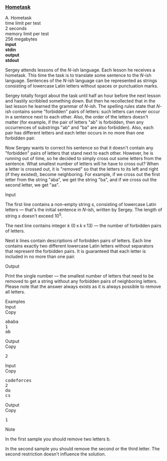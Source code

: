 <h3><a href="https://codeforces.com/contest/154/problem/A" target="_blank" rel="noopener noreferrer">Hometask</a></h3>
<div class="header"><div class="title">A. Hometask</div><div class="time-limit"><div class="property-title">time limit per test</div>2 seconds</div><div class="memory-limit"><div class="property-title">memory limit per test</div>256 megabytes</div><div class="input-file input-standard" style="font-weight: bold"><div class="property-title">input</div>stdin</div><div class="output-file output-standard" style="font-weight: bold"><div class="property-title">output</div>stdout</div></div><div><p>Sergey attends lessons of the <span class="tex-span"><i>N</i></span>-ish language. Each lesson he receives a hometask. This time the task is to translate some sentence to the <span class="tex-span"><i>N</i></span>-ish language. Sentences of the <span class="tex-span"><i>N</i></span>-ish language can be represented as strings consisting of lowercase Latin letters without spaces or punctuation marks.</p><p>Sergey totally forgot about the task until half an hour before the next lesson and hastily scribbled something down. But then he recollected that in the last lesson he learned the grammar of <span class="tex-span"><i>N</i></span>-ish. The spelling rules state that <span class="tex-span"><i>N</i></span>-ish contains some "forbidden" pairs of letters: such letters can never occur in a sentence next to each other. Also, the order of the letters doesn't matter (for example, if the pair of letters "<span class="tex-font-style-tt">ab</span>" is forbidden, then any occurrences of substrings "<span class="tex-font-style-tt">ab</span>" and "<span class="tex-font-style-tt">ba</span>" are also forbidden). Also, each pair has different letters and each letter occurs in no more than one forbidden pair.</p><p>Now Sergey wants to correct his sentence so that it doesn't contain any "forbidden" pairs of letters that stand next to each other. However, he is running out of time, so he decided to simply cross out some letters from the sentence. What smallest number of letters will he have to cross out? When a letter is crossed out, it is "removed" so that the letters to its left and right (if they existed), become neighboring. For example, if we cross out the first letter from the string "<span class="tex-font-style-tt">aba</span>", we get the string "<span class="tex-font-style-tt">ba</span>", and if we cross out the second letter, we get "<span class="tex-font-style-tt">aa</span>".</p></div><div class="input-specification"><div class="section-title">Input</div><p>The first line contains a non-empty string <span class="tex-span"><i>s</i></span>, consisting of lowercase Latin letters — that's the initial sentence in <span class="tex-span"><i>N</i></span>-ish, written by Sergey. The length of string <span class="tex-span"><i>s</i></span> doesn't exceed <span class="tex-span">10<sup class="upper-index">5</sup></span>.</p><p>The next line contains integer <span class="tex-span"><i>k</i></span> (<span class="tex-span">0 ≤ <i>k</i> ≤ 13</span>) — the number of forbidden pairs of letters.</p><p>Next <span class="tex-span"><i>k</i></span> lines contain descriptions of forbidden pairs of letters. Each line contains exactly two different lowercase Latin letters without separators that represent the forbidden pairs. It is guaranteed that each letter is included in no more than one pair.</p></div><div class="output-specification"><div class="section-title">Output</div><p>Print the single number — the smallest number of letters that need to be removed to get a string without any forbidden pairs of neighboring letters. Please note that the answer always exists as it is always possible to remove all letters.</p></div><div class="sample-tests"><div class="section-title">Examples</div><div class="sample-test"><div class="input"><div class="title">Input<div title="Copy" data-clipboard-target="#id0011105136267512739" id="id0028832376256710424" class="input-output-copier">Copy</div></div><pre id="id0011105136267512739">ababa<br>1<br>ab<br></pre></div><div class="output"><div class="title">Output<div title="Copy" data-clipboard-target="#id004734505622590044" id="id008019137371770155" class="input-output-copier">Copy</div></div><pre id="id004734505622590044">2<br></pre></div><div class="input"><div class="title">Input<div title="Copy" data-clipboard-target="#id0017961258884580367" id="id00010690198304980636" class="input-output-copier">Copy</div></div><pre id="id0017961258884580367">codeforces<br>2<br>do<br>cs<br></pre></div><div class="output"><div class="title">Output<div title="Copy" data-clipboard-target="#id005888769298457258" id="id008525001175022182" class="input-output-copier">Copy</div></div><pre id="id005888769298457258">1<br></pre></div></div></div><div class="note"><div class="section-title">Note</div><p>In the first sample you should remove two letters <span class="tex-font-style-tt">b</span>.</p><p>In the second sample you should remove the second or the third letter. The second restriction doesn't influence the solution.</p></div>